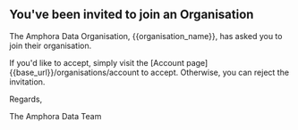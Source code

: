 ## You've been invited to join an Organisation

The Amphora Data Organisation, {{organisation_name}}, has asked you to join their organisation.

If you'd like to accept, simply visit the [Account page]{{base_url}}/organisations/account to accept. Otherwise, you can reject the invitation.

Regards,

The Amphora Data Team